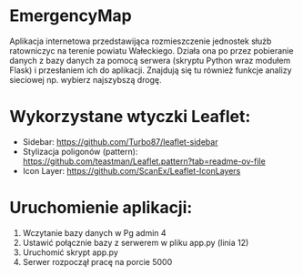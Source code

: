 # EmergencyMap

Aplikacja internetowa przedstawijąca rozmieszczenie jednostek służb ratowniczyc na terenie powiatu Wałeckiego. 
Działa ona po przez pobieranie danych z bazy danych za pomocą serwera (skryptu Python wraz modułem Flask) i przesłaniem ich do aplikacji. 
Znajdują się tu również funkcje analizy sieciowej np. wybierz najszybszą drogę.

# Wykorzystane wtyczki Leaflet: 
- Sidebar: https://github.com/Turbo87/leaflet-sidebar
- Stylizacja poligonów (pattern): https://github.com/teastman/Leaflet.pattern?tab=readme-ov-file
- Icon Layer: https://github.com/ScanEx/Leaflet-IconLayers

# Uruchomienie aplikacji:
  1. Wczytanie bazy danych w Pg admin 4
  2. Ustawić połącznie bazy z serwerem w pliku app.py (linia 12)
  4. Uruchomić skrypt app.py
  5. Serwer rozpoczął pracę na porcie 5000
